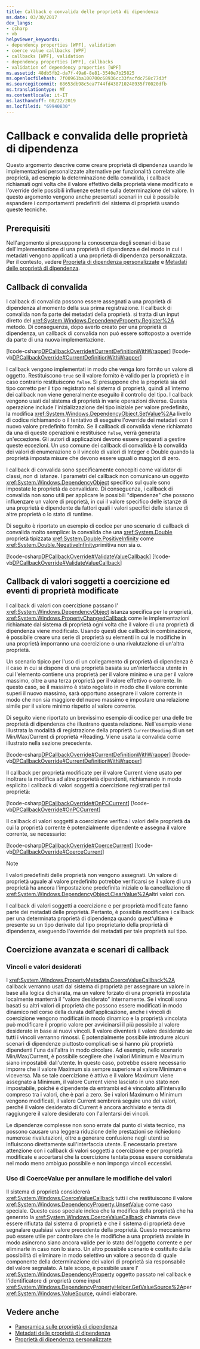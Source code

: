 ```yaml
---
title: Callback e convalida delle proprietà di dipendenza
ms.date: 03/30/2017
dev_langs:
- csharp
- vb
helpviewer_keywords:
- dependency properties [WPF], validation
- coerce value callbacks [WPF]
- callbacks [WPF], validation
- dependency properties [WPF], callbacks
- validation of dependency properties [WPF]
ms.assetid: 48db5fb2-da7f-49a6-8e81-3540e7b25825
ms.openlocfilehash: 7f00961ba100700c68936cc33facfdc758c77d3f
ms.sourcegitcommit: 68653db98c5ea7744fd438710248935f70020dfb
ms.translationtype: MT
ms.contentlocale: it-IT
ms.lasthandoff: 08/22/2019
ms.locfileid: "69940830"
---
```

# <a name="dependency-property-callbacks-and-validation"></a>Callback e convalida delle proprietà di dipendenza
Questo argomento descrive come creare proprietà di dipendenza usando le implementazioni personalizzate alternative per funzionalità correlate alle proprietà, ad esempio la determinazione della convalida, i callback richiamati ogni volta che il valore effettivo della proprietà viene modificato e l'override delle possibili influenze esterne sulla determinazione del valore. In questo argomento vengono anche presentati scenari in cui è possibile espandere i comportamenti predefiniti del sistema di proprietà usando queste tecniche.  

<a name="prerequisites"></a>   
## <a name="prerequisites"></a>Prerequisiti  
 Nell'argomento si presuppone la conoscenza degli scenari di base dell'implementazione di una proprietà di dipendenza e del modo in cui i metadati vengono applicati a una proprietà di dipendenza personalizzata. Per il contesto, vedere [Proprietà di dipendenza personalizzate](custom-dependency-properties.md) e [Metadati delle proprietà di dipendenza](dependency-property-metadata.md).  
  
<a name="Validation_Callbacks"></a>   
## <a name="validation-callbacks"></a>Callback di convalida  
 I callback di convalida possono essere assegnati a una proprietà di dipendenza al momento della sua prima registrazione. Il callback di convalida non fa parte dei metadati della proprietà. si tratta di un input diretto del <xref:System.Windows.DependencyProperty.Register%2A> metodo. Di conseguenza, dopo averlo creato per una proprietà di dipendenza, un callback di convalida non può essere sottoposto a override da parte di una nuova implementazione.  
  
 [!code-csharp[DPCallbackOverride#CurrentDefinitionWithWrapper](~/samples/snippets/csharp/VS_Snippets_Wpf/DPCallbackOverride/CSharp/SDKSampleLibrary/class1.cs#currentdefinitionwithwrapper)]
 [!code-vb[DPCallbackOverride#CurrentDefinitionWithWrapper](~/samples/snippets/visualbasic/VS_Snippets_Wpf/DPCallbackOverride/visualbasic/sdksamplelibrary/class1.vb#currentdefinitionwithwrapper)]  
  
 I callback vengono implementati in modo che venga loro fornito un valore di oggetto. Restituiscono `true` se il valore fornito è valido per la proprietà e in caso contrario restituiscono `false`. Si presuppone che la proprietà sia del tipo corretto per il tipo registrato nel sistema di proprietà, quindi all'interno dei callback non viene generalmente eseguito il controllo del tipo. I callback vengono usati dal sistema di proprietà in varie operazioni diverse. Questa operazione include l'inizializzazione del tipo iniziale per valore predefinito, la modifica <xref:System.Windows.DependencyObject.SetValue%2A>a livello di codice richiamando o il tentativo di eseguire l'override dei metadati con il nuovo valore predefinito fornito. Se il callback di convalida viene richiamato da una di queste operazioni e restituisce `false`, verrà generata un'eccezione. Gli autori di applicazioni devono essere preparati a gestire queste eccezioni. Un uso comune dei callback di convalida è la convalida dei valori di enumerazione o il vincolo di valori di Integer o Double quando la proprietà imposta misure che devono essere uguali o maggiori di zero.  
  
 I callback di convalida sono specificamente concepiti come validator di classi, non di istanze. I parametri del callback non comunicano un oggetto <xref:System.Windows.DependencyObject> specifico sul quale sono impostate le proprietà da convalidare. Di conseguenza, i callback di convalida non sono utili per applicare le possibili "dipendenze" che possono influenzare un valore di proprietà, in cui il valore specifico delle istanze di una proprietà è dipendente da fattori quali i valori specifici delle istanze di altre proprietà o lo stato di runtime.  
  
 Di seguito è riportato un esempio di codice per uno scenario di callback di convalida molto semplice: la convalida che una <xref:System.Double> proprietà tipizzata <xref:System.Double.PositiveInfinity> come <xref:System.Double.NegativeInfinity>primitiva non sia o.  
  
 [!code-csharp[DPCallbackOverride#ValidateValueCallback](~/samples/snippets/csharp/VS_Snippets_Wpf/DPCallbackOverride/CSharp/SDKSampleLibrary/class1.cs#validatevaluecallback)]
 [!code-vb[DPCallbackOverride#ValidateValueCallback](~/samples/snippets/visualbasic/VS_Snippets_Wpf/DPCallbackOverride/visualbasic/sdksamplelibrary/class1.vb#validatevaluecallback)]  
  
<a name="Coerce_Value_Callbacks_and_Property_Changed_Events"></a>   
## <a name="coerce-value-callbacks-and-property-changed-events"></a>Callback di valori soggetti a coercizione ed eventi di proprietà modificate  
 I callback di valori con coercizione passano l' <xref:System.Windows.DependencyObject> istanza specifica per le proprietà, <xref:System.Windows.PropertyChangedCallback> come le implementazioni richiamate dal sistema di proprietà ogni volta che il valore di una proprietà di dipendenza viene modificato. Usando questi due callback in combinazione, è possibile creare una serie di proprietà su elementi in cui le modifiche in una proprietà imporranno una coercizione o una rivalutazione di un'altra proprietà.  
  
 Un scenario tipico per l'uso di un collegamento di proprietà di dipendenza è il caso in cui si dispone di una proprietà basata su un'interfaccia utente in cui l'elemento contiene una proprietà per il valore minimo e una per il valore massimo, oltre a una terza proprietà per il valore effettivo o corrente. In questo caso, se il massimo è stato regolato in modo che il valore corrente superi il nuovo massimo, sarà opportuno assegnare il valore corrente in modo che non sia maggiore del nuovo massimo e impostare una relazione simile per il valore minimo rispetto al valore corrente.  
  
 Di seguito viene riportato un brevissimo esempio di codice per una delle tre proprietà di dipendenza che illustrano questa relazione. Nell'esempio viene illustrata la modalità di registrazione della proprietà `CurrentReading` di un set Min/Max/Current di proprietà *Reading. Viene usata la convalida come illustrato nella sezione precedente.  
  
 [!code-csharp[DPCallbackOverride#CurrentDefinitionWithWrapper](~/samples/snippets/csharp/VS_Snippets_Wpf/DPCallbackOverride/CSharp/SDKSampleLibrary/class1.cs#currentdefinitionwithwrapper)]
 [!code-vb[DPCallbackOverride#CurrentDefinitionWithWrapper](~/samples/snippets/visualbasic/VS_Snippets_Wpf/DPCallbackOverride/visualbasic/sdksamplelibrary/class1.vb#currentdefinitionwithwrapper)]  
  
 Il callback per proprietà modificate per il valore Current viene usato per inoltrare la modifica ad altre proprietà dipendenti, richiamando in modo esplicito i callback di valori soggetti a coercizione registrati per tali proprietà:  
  
 [!code-csharp[DPCallbackOverride#OnPCCurrent](~/samples/snippets/csharp/VS_Snippets_Wpf/DPCallbackOverride/CSharp/SDKSampleLibrary/class1.cs#onpccurrent)]
 [!code-vb[DPCallbackOverride#OnPCCurrent](~/samples/snippets/visualbasic/VS_Snippets_Wpf/DPCallbackOverride/visualbasic/sdksamplelibrary/class1.vb#onpccurrent)]  
  
 Il callback di valori soggetti a coercizione verifica i valori delle proprietà da cui la proprietà corrente è potenzialmente dipendente e assegna il valore corrente, se necessario:  
  
 [!code-csharp[DPCallbackOverride#CoerceCurrent](~/samples/snippets/csharp/VS_Snippets_Wpf/DPCallbackOverride/CSharp/SDKSampleLibrary/class1.cs#coercecurrent)]
 [!code-vb[DPCallbackOverride#CoerceCurrent](~/samples/snippets/visualbasic/VS_Snippets_Wpf/DPCallbackOverride/visualbasic/sdksamplelibrary/class1.vb#coercecurrent)]  
  
> [!NOTE]
> I valori predefiniti delle proprietà non vengono assegnati. Un valore di proprietà uguale al valore predefinito potrebbe verificarsi se il valore di una proprietà ha ancora l'impostazione predefinita iniziale o la cancellazione di <xref:System.Windows.DependencyObject.ClearValue%2A>altri valori con.  
  
 I callback di valori soggetti a coercizione e per proprietà modificate fanno parte dei metadati delle proprietà. Pertanto, è possibile modificare i callback per una determinata proprietà di dipendenza quando quest'ultima è presente su un tipo derivato dal tipo proprietario della proprietà di dipendenza, eseguendo l'override dei metadati per tale proprietà sul tipo.  
  
<a name="Advanced"></a>   
## <a name="advanced-coercion-and-callback-scenarios"></a>Coercizione avanzata e scenari di callback  
  
### <a name="constraints-and-desired-values"></a>Vincoli e valori desiderati  
 I <xref:System.Windows.PropertyMetadata.CoerceValueCallback%2A> callback verranno usati dal sistema di proprietà per assegnare un valore in base alla logica dichiarata, ma un valore forzato di una proprietà impostata localmente manterrà il "valore desiderato" internamente. Se i vincoli sono basati su altri valori di proprietà che possono essere modificati in modo dinamico nel corso della durata dell'applicazione, anche i vincoli di coercizione vengono modificati in modo dinamico e la proprietà vincolata può modificare il proprio valore per avvicinarsi il più possibile al valore desiderato in base ai nuovi vincoli. Il valore diventerà il valore desiderato se tutti i vincoli verranno rimossi. È potenzialmente possibile introdurre alcuni scenari di dipendenze piuttosto complicati se si hanno più proprietà dipendenti l'una dall'altra in modo circolare. Ad esempio, nello scenario Min/Max/Current, è possibile scegliere che i valori Minimum e Maximum siano impostabili dall'utente. In questo caso, potrebbe essere necessario imporre che il valore Maximum sia sempre superiore al valore Minimum e viceversa. Ma se tale coercizione è attiva e il valore Maximum viene assegnato a Minimum, il valore Current viene lasciato in uno stato non impostabile, poiché è dipendente da entrambi ed è vincolato all'intervallo compreso tra i valori, che è pari a zero. Se i valori Maximum o Minimum vengono modificati, il valore Current sembrerà seguire uno dei valori, perché il valore desiderato di Current è ancora archiviato e tenta di raggiungere il valore desiderato con l'allentarsi dei vincoli.  
  
 Le dipendenze complesse non sono errate dal punto di vista tecnico, ma possono causare una leggera riduzione delle prestazioni se richiedono numerose rivalutazioni, oltre a generare confusione negli utenti se influiscono direttamente sull'interfaccia utente. È necessario prestare attenzione con i callback di valori soggetti a coercizione e per proprietà modificate e accertarsi che la coercizione tentata possa essere considerata nel modo meno ambiguo possibile e non imponga vincoli eccessivi.  
  
### <a name="using-coercevalue-to-cancel-value-changes"></a>Uso di CoerceValue per annullare le modifiche dei valori  
 Il sistema di proprietà considererà <xref:System.Windows.CoerceValueCallback> tutti i che restituiscono il valore <xref:System.Windows.DependencyProperty.UnsetValue> come caso speciale. Questo caso speciale indica che la modifica della proprietà che ha generato la <xref:System.Windows.CoerceValueCallback> chiamata deve essere rifiutata dal sistema di proprietà e che il sistema di proprietà deve segnalare qualsiasi valore precedente della proprietà. Questo meccanismo può essere utile per controllare che le modifiche a una proprietà avviate in modo asincrono siano ancora valide per lo stato dell'oggetto corrente e per eliminarle in caso non lo siano. Un altro possibile scenario è costituito dalla possibilità di eliminare in modo selettivo un valore a seconda di quale componente della determinazione dei valori di proprietà sia responsabile del valore segnalato. A tale scopo, è possibile usare l' <xref:System.Windows.DependencyProperty> oggetto passato nel callback e l'identificatore di proprietà come input <xref:System.Windows.DependencyPropertyHelper.GetValueSource%2A>per <xref:System.Windows.ValueSource>, quindi elaborare.  
  
## <a name="see-also"></a>Vedere anche

- [Panoramica sulle proprietà di dipendenza](dependency-properties-overview.md)
- [Metadati delle proprietà di dipendenza](dependency-property-metadata.md)
- [Proprietà di dipendenza personalizzate](custom-dependency-properties.md)
